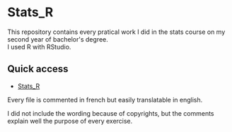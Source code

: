 # Stats_R


This repository contains every pratical work I did in the stats course on my second year of bachelor's degree.<br>
I used R with RStudio.

## Quick access
- [Stats_R](#Stats_R)

Every file is commented in french but easily translatable in english.

I did not include the wording because of copyrights, but the comments explain well the purpose of every exercise.
